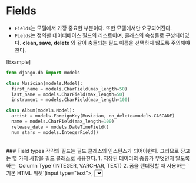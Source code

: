 # Fields
- `Fields`는 모델에서 가장 중요한 부분이다. 또한 모델에서만 요구되어진다.
- `Fields`는 정의한 데이터베이스 필드의 리스트이며, 클래스의 속성들로 구성되어있다. **clean, save, delete** 와 같이 충돌되는 필드 이름을 선택하지 않도록 주의해야한다.

[Example]
```python
from django.db import models

class Musician(models.Model):
  first_name = models.CharField(max_length=50)
  last_name = models.CharField(max_length=50)
  instrument = models.CharField(max_length=100)

class Album(models.Model):
  artist = models.ForeignKey(Musician, on_delete=models.CASCADE)
  name = models.CharField(max_length=100)
  release_date = models.DateTimeField()
  num_stars = models.IntegerField()
```

<br>
### Field types
각각의 필드는 필드 클래스의 인스턴스가 되어야한다. 그러므로 장고는 몇 가지 사항을 필드 클래스로 사용한다.
1. 저장된 데이터의 종류가 무엇인지 알도록 하는 `Column Type`(INTEGER, VARCHAR, TEXT)
2. 폼을 렌더링할 때 사용하는 `기본 HTML 위젯`(input type="text">, <select>)
3. 장고 관리자와 자동으로 제공되는 폼에서 사용되는 `Minimal Validation Requirements`
<br>

### Field options
필드는 특정한 인자를 가진다. 예를 들어, **CharField** 는 데이터를 저장할 때 사용되는 **VARCHAR** 의 크기에 대한 **max_length** 인자를 요구한다.

#### 모든 필드 타입에서 사용할 수 있는 common arguments
**null**
- True면 장고는 빈 값을 NULL값으로서 데이터베이스에 저장할 것입니다. Default는 False.

**blank**
- True면 필드는 공백이 허용됩니다. Default는 Flase.

> 주목 (-ω-ゞ <br>
`null 과 blank 는 다르다.`<br>
null은 순전히 데이터베이스 관련 개념이고, blank는 식별(?) 관련 개념이다. 즉, blank는 값이 인정되지만 식별함에 있어서 공백인 것이다. 만약 필드가 **blank=True** 라면, 폼 검사에서 빈 값의 제출을 허용할 것이고, **blank=False** 면, 해당 필드는 값이 요구되어질 것이다.

<br>
**choices**
- 필드에 2개의 튜플을 사용하는 것으로 Default 폼 위젯은 기본 텍스트 필드를 대신해서 선택 상자가 될 것이고 그 한계는 choices를 준 만큼이다.

```python
from django.db import models

class Person(models.Model):
  SHIRT_SIZES = (
    ('S', 'Small'),
    ('M', 'Medium'),
    ('L', 'Large'),    
  )
  name = models.CharField(max_length=60)
  shirt_size = models.CharField(max_length=1, choices=SHIRT_SIZES)
```
- 튜플의 첫번째 요소는 데이터베이스에 저장될 값이다. 두번째 요소는 Default 폼 위젯 혹은 ModelchoiceField에 보여질 것이다. choices 필드의 보여지는 값은 `get_FOO_display()`로 접근할 수 있다.

```python
>>> p = Person(name="Elena Kim", shirt_size="M")
>>> p.save()
>>> p.shirt_size
'L'
>>> p.get_shirt_size_display()
'Large'
```

**default**
- 디폴트 값은 매번 새로 생성되는 객체를 호출하는 하나의 값이거나 callable object일 수 있다.

**primary_key**
- **priamry_key=True** 면 이 필드가 기본키인 것이다.
- 하지만 **priamry_key=True** 를 인자로 주지 않더라도 장고는 자동으로 기본키를 int 타입으로 추가시킨다.
- 기본키인 필드는 읽기 전용이며, 기본키값을 바꿨더라도 새로운 객체는 이전의 규칙을 따라서 생성될 것이다.

```python
from django.db import models

class Fruit(models.Model):
  name = models.CharField(max_length=100, primary_key=True)
```

```python
>>> fruit = Fruit.objects.create(name='Apple')
>>> fruit.name = 'Pear'
>>> fruit.save()
>>> Fruit.objects.values_list('name', flat=True)
['Apple', 'Pear']
```
**unique**
- True면, 이 필드는 테이블의 모든 항목에서 반드시 유일해야한다.
